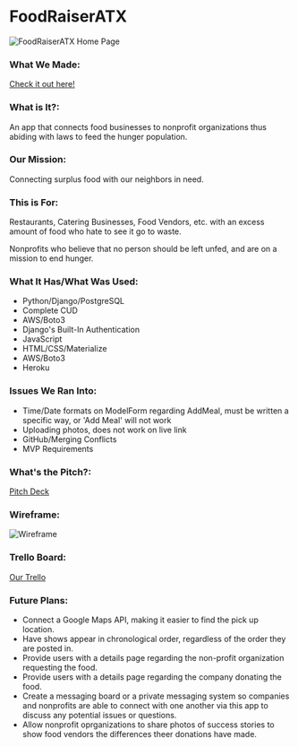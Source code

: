 # FoodRaiserATX
![FoodRaiserATX Home Page](https://i.imgur.com/icQNJg1.jpg)

### What We Made: 
[Check it out here!](https://foodraiseratx.herokuapp.com)

### What is It?: 
An app that connects food businesses to nonprofit organizations thus abiding with laws to feed the hunger population.

### Our Mission: 
Connecting surplus food with our neighbors in need.

### This is For: 
Restaurants, Catering Businesses, Food Vendors, etc. with an excess amount of food who hate to see it go to waste.

Nonprofits who believe that no person should be left unfed, and are on a mission to end hunger.

### What It Has/What Was Used:
* Python/Django/PostgreSQL
* Complete CUD
* AWS/Boto3
* Django's Built-In Authentication
* JavaScript
* HTML/CSS/Materialize
* AWS/Boto3
* Heroku

### Issues We Ran Into:
* Time/Date formats on ModelForm regarding AddMeal, must be written a specific way, or 'Add Meal' will not work
* Uploading photos, does not work on live link
* GitHub/Merging Conflicts
* MVP Requirements

### What's the Pitch?: 
[Pitch Deck](https://docs.google.com/presentation/d/1-6OqntLFfdrx6nVp4mRhuVxSXJuNfktb_uYloKOpJ44/edit?usp=sharing)

### Wireframe:
![Wireframe](https://i.imgur.com/t2iyENd.jpg)

### Trello Board:
[Our Trello](https://trello.com/b/K6kJmv9J/foodraiseratx)

### Future Plans:
* Connect a Google Maps API, making it easier to find the pick up location.
* Have shows appear in chronological order, regardless of the order they are posted in.
* Provide users with a details page regarding the non-profit organization requesting the food.
* Provide users with a details page regarding the company donating the food.
* Create a messaging board or a private messaging system so companies and nonprofits are able to connect with one another via this app to discuss any potential issues or questions.
* Allow nonprofit oprganizations to share photos of success stories to show food vendors the differences theer donations have made.
